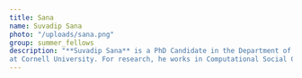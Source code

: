 ```yaml
---
title: Sana
name: Suvadip Sana
photo: "/uploads/sana.png"
group: summer_fellows
description: "**Suvadip Sana** is a PhD Candidate in the Department of Statistics and Data Science
at Cornell University. For research, he works in Computational Social Choice and AI Alignment.  Beside research, he enjoys hiking, soccer and cooking.\n"
---
```

